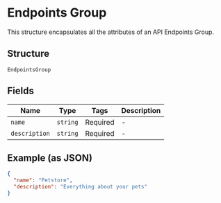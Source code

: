 
# Endpoints Group

This structure encapsulates all the attributes of an API Endpoints Group.

## Structure

`EndpointsGroup`

## Fields

| Name | Type | Tags | Description |
|  --- | --- | --- | --- |
| `name` | `string` | Required | - |
| `description` | `string` | Required | - |

## Example (as JSON)

```json
{
  "name": "Petstore",
  "description": "Everything about your pets"
}
```

